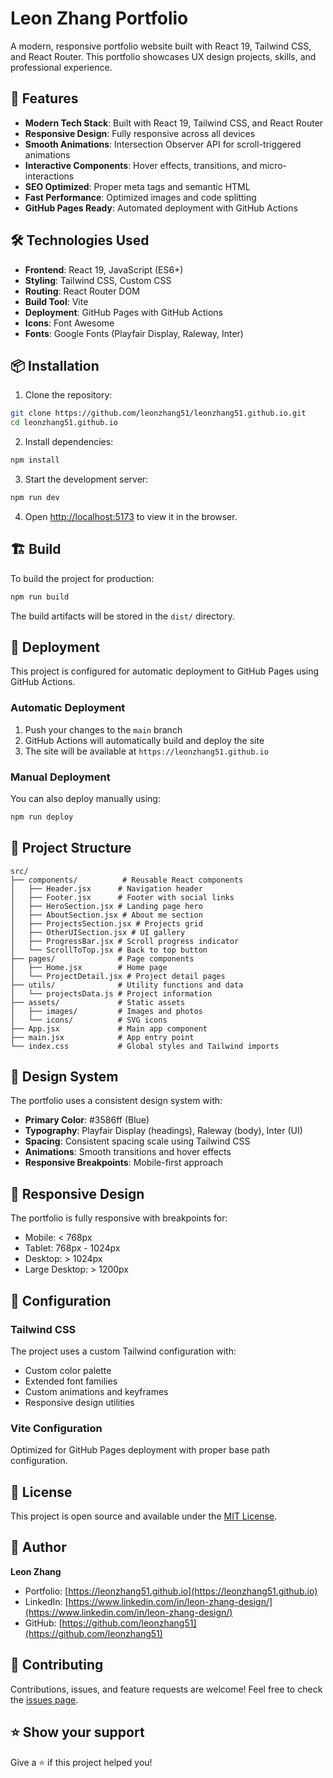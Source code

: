 # Leon Zhang Portfolio

A modern, responsive portfolio website built with React 19, Tailwind CSS, and React Router. This portfolio showcases UX design projects, skills, and professional experience.

## 🚀 Features

- **Modern Tech Stack**: Built with React 19, Tailwind CSS, and React Router
- **Responsive Design**: Fully responsive across all devices
- **Smooth Animations**: Intersection Observer API for scroll-triggered animations
- **Interactive Components**: Hover effects, transitions, and micro-interactions
- **SEO Optimized**: Proper meta tags and semantic HTML
- **Fast Performance**: Optimized images and code splitting
- **GitHub Pages Ready**: Automated deployment with GitHub Actions

## 🛠️ Technologies Used

- **Frontend**: React 19, JavaScript (ES6+)
- **Styling**: Tailwind CSS, Custom CSS
- **Routing**: React Router DOM
- **Build Tool**: Vite
- **Deployment**: GitHub Pages with GitHub Actions
- **Icons**: Font Awesome
- **Fonts**: Google Fonts (Playfair Display, Raleway, Inter)

## 📦 Installation

1. Clone the repository:

```bash
git clone https://github.com/leonzhang51/leonzhang51.github.io.git
cd leonzhang51.github.io
```

2. Install dependencies:

```bash
npm install
```

3. Start the development server:

```bash
npm run dev
```

4. Open [http://localhost:5173](http://localhost:5173) to view it in the browser.

## 🏗️ Build

To build the project for production:

```bash
npm run build
```

The build artifacts will be stored in the `dist/` directory.

## 🚀 Deployment

This project is configured for automatic deployment to GitHub Pages using GitHub Actions.

### Automatic Deployment

1. Push your changes to the `main` branch
2. GitHub Actions will automatically build and deploy the site
3. The site will be available at `https://leonzhang51.github.io`

### Manual Deployment

You can also deploy manually using:

```bash
npm run deploy
```

## 📁 Project Structure

```
src/
├── components/          # Reusable React components
│   ├── Header.jsx      # Navigation header
│   ├── Footer.jsx      # Footer with social links
│   ├── HeroSection.jsx # Landing page hero
│   ├── AboutSection.jsx # About me section
│   ├── ProjectsSection.jsx # Projects grid
│   ├── OtherUISection.jsx # UI gallery
│   ├── ProgressBar.jsx # Scroll progress indicator
│   └── ScrollToTop.jsx # Back to top button
├── pages/              # Page components
│   ├── Home.jsx        # Home page
│   └── ProjectDetail.jsx # Project detail pages
├── utils/              # Utility functions and data
│   └── projectsData.js # Project information
├── assets/             # Static assets
│   ├── images/         # Images and photos
│   └── icons/          # SVG icons
├── App.jsx             # Main app component
├── main.jsx            # App entry point
└── index.css           # Global styles and Tailwind imports
```

## 🎨 Design System

The portfolio uses a consistent design system with:

- **Primary Color**: #3586ff (Blue)
- **Typography**: Playfair Display (headings), Raleway (body), Inter (UI)
- **Spacing**: Consistent spacing scale using Tailwind CSS
- **Animations**: Smooth transitions and hover effects
- **Responsive Breakpoints**: Mobile-first approach

## 📱 Responsive Design

The portfolio is fully responsive with breakpoints for:

- Mobile: < 768px
- Tablet: 768px - 1024px
- Desktop: > 1024px
- Large Desktop: > 1200px

## 🔧 Configuration

### Tailwind CSS

The project uses a custom Tailwind configuration with:

- Custom color palette
- Extended font families
- Custom animations and keyframes
- Responsive design utilities

### Vite Configuration

Optimized for GitHub Pages deployment with proper base path configuration.

## 📄 License

This project is open source and available under the [MIT License](LICENSE).

## 👤 Author

**Leon Zhang**

- Portfolio: [https://leonzhang51.github.io](https://leonzhang51.github.io)
- LinkedIn: [https://www.linkedin.com/in/leon-zhang-design/](https://www.linkedin.com/in/leon-zhang-design/)
- GitHub: [https://github.com/leonzhang51](https://github.com/leonzhang51)

## 🤝 Contributing

Contributions, issues, and feature requests are welcome! Feel free to check the [issues page](https://github.com/leonzhang51/leonzhang51.github.io/issues).

## ⭐ Show your support

Give a ⭐️ if this project helped you!

